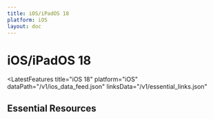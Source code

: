 ```yaml
---
title: iOS/iPadOS 18
platform: iOS
layout: doc
---
```


<script setup>
import LatestFeatures from '@components/LatestFeatures.vue'
import SecurityInfo from '@components/SecurityInfo.vue'
import LinksComponent from '@components/LinksComponent.vue'
import linksData from '@v1/essential_links.json'
</script>

# iOS/iPadOS 18

<LatestFeatures 
  title="iOS 18" 
  platform="iOS"
  dataPath="/v1/ios_data_feed.json" 
  linksData="/v1/essential_links.json"
>
</LatestFeatures>

<SecurityInfo 
  title="iOS 18" 
  platform="iOS" 
  dataPath="/v1/ios_data_feed.json" 
/>

## Essential Resources

<LinksComponent
  title="iOS 18"
  platform="iOS"
  :linksData="linksData"
/>
